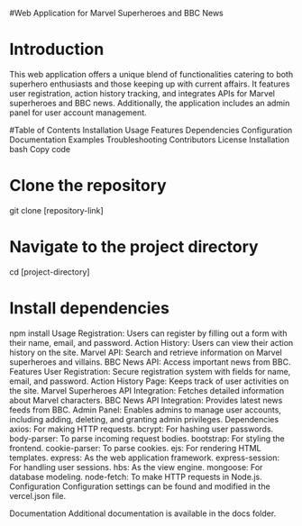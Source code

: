 #Web Application for Marvel Superheroes and BBC News
# Introduction
This web application offers a unique blend of functionalities catering to both superhero enthusiasts and those keeping up with current affairs. It features user registration, action history tracking, and integrates APIs for Marvel superheroes and BBC news. Additionally, the application includes an admin panel for user account management.

#Table of Contents
Installation
Usage
Features
Dependencies
Configuration
Documentation
Examples
Troubleshooting
Contributors
License
Installation
bash
Copy code
# Clone the repository
git clone [repository-link]

# Navigate to the project directory
cd [project-directory]

# Install dependencies
npm install
Usage
Registration: Users can register by filling out a form with their name, email, and password.
Action History: Users can view their action history on the site.
Marvel API: Search and retrieve information on Marvel superheroes and villains.
BBC News API: Access important news from BBC.
Features
User Registration: Secure registration system with fields for name, email, and password.
Action History Page: Keeps track of user activities on the site.
Marvel Superheroes API Integration: Fetches detailed information about Marvel characters.
BBC News API Integration: Provides latest news feeds from BBC.
Admin Panel: Enables admins to manage user accounts, including adding, deleting, and granting admin privileges.
Dependencies
axios: For making HTTP requests.
bcrypt: For hashing user passwords.
body-parser: To parse incoming request bodies.
bootstrap: For styling the frontend.
cookie-parser: To parse cookies.
ejs: For rendering HTML templates.
express: As the web application framework.
express-session: For handling user sessions.
hbs: As the view engine.
mongoose: For database modeling.
node-fetch: To make HTTP requests in Node.js.
Configuration
Configuration settings can be found and modified in the vercel.json file.

Documentation
Additional documentation is available in the docs folder.
